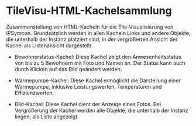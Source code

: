 # TileVisu-HTML-Kachelsammlung

Zusammenstellung von HTML-Kacheln für die Tile-Visualisierung von IPSymcon. Grundsätzlich werden in allen Kacheln Links und andere Objekte, die unterhalb der Instanz platziert sind, in der vergrößerten Ansicht der Kachel als Listenansicht dargestellt.

- Bewohnerstatus-Kachel:
Diese Kachel zeigt den Anwesenheitsstatus von bis zu 5 Bewohnern mit Foto und Namen an. Der Status kann auch durch Klicken auf das Bild geändert werden.

- Wärmepumpe-Kachel:
Diese Kachel ermöglicht die Darstellung einer Wärmepumpe, inklusive Leistungswerten, Temperaturen und Effizienzwerten.

- Bild-Kachel:
Diese Kachel dient der Anzeige eines Fotos. Bei Vergrößerung der Kachel werden alle Objekte, die unterhalb der Instanz liegen, als Liste angezeigt.
